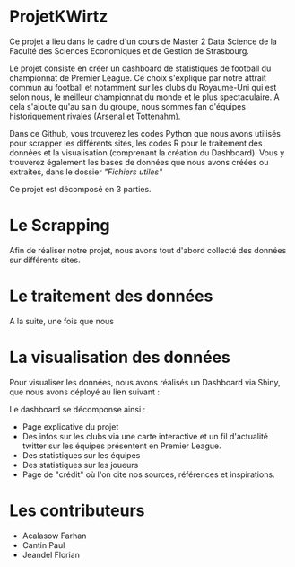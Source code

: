 # ProjetKWirtz

Ce projet a lieu dans le cadre d'un cours de Master 2 Data Science de la Faculté des Sciences Economiques et de Gestion de Strasbourg. 

Le projet consiste en créer un dashboard de statistiques de football du championnat de Premier League. Ce choix s'explique par notre attrait commun au football et notamment sur les clubs du Royaume-Uni qui est selon nous, le meilleur championnat du monde et le plus spectaculaire. A cela s'ajoute qu'au sain du groupe, nous sommes fan d'équipes historiquement rivales (Arsenal et Tottenahm).

Dans ce Github, vous trouverez les codes Python que nous avons utilisés pour scrapper les différents sites, les codes R pour le traitement des données et la visualisation (comprenant la création du Dashboard). Vous y trouverez également les bases de données que nous avons créées ou extraites, dans le dossier _"Fichiers utiles"_

Ce projet est décomposé en 3 parties.

# Le Scrapping

Afin de réaliser notre projet, nous avons tout d'abord collecté des données sur différents sites. 

# Le traitement des données 

A la suite, une fois que nous 

# La visualisation des données 

Pour visualiser les données, nous avons réalisés un Dashboard via Shiny, que nous avons déployé au lien suivant : 

Le dashboard se décomponse ainsi : 

- Page explicative du projet
- Des infos sur les clubs via une carte interactive et un fil d'actualité twitter sur les équipes présentent en Premier League.
- Des statistiques sur les équipes
- Des statistiques sur les joueurs
- Page de "crédit" où l'on cite nos sources, références et inspirations. 

# Les contributeurs

- Acalasow Farhan
- Cantin Paul
- Jeandel Florian
